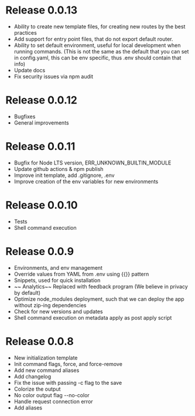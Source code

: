 # Release 0.0.13

- Ability to create new template files, for creating new routes by the best practices
- Add support for entry point files, that do not export default router.
- Ability to set default environment, useful for local development when running commands. (This is not the same as the default that you can set in config.yaml, this can be env specific, thus .env should contain that info)
- Update docs
- Fix security issues via npm audit

# Release 0.0.12

- Bugfixes
- General improvements

# Release 0.0.11

- Bugfix for Node LTS version, ERR_UNKNOWN_BUILTIN_MODULE
- Update github actions & npm publish
- Improve init template, add .gitignore, .env
- Improve creation of the env variables for new environments

# Release 0.0.10

- Tests
- Shell command execution

# Release 0.0.9

- Environments, and env management
- Override values from YAML from .env using {{}} pattern
- Snippets, used for quick installation
- ~~ Analytics~~ Replaced with feedback program (We believe in privacy by default)
- Optimize node_modules deployment, such that we can deploy the app without zip-ing dependencies
- Check for new versions and updates
- Shell command execution on metadata apply as post apply script

# Release 0.0.8

- New initialization template
- Init command flags, force, and force-remove
- Add new command aliases
- Add changelog
- Fix the issue with passing -c flag to the save
- Colorize the output
- No color output flag --no-color
- Handle request connection error
- Add aliases
